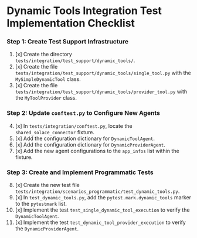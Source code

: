 # Dynamic Tools Integration Test Implementation Checklist

### Step 1: Create Test Support Infrastructure

1.  [x] Create the directory `tests/integration/test_support/dynamic_tools/`.
2.  [x] Create the file `tests/integration/test_support/dynamic_tools/single_tool.py` with the `MySimpleDynamicTool` class.
3.  [x] Create the file `tests/integration/test_support/dynamic_tools/provider_tool.py` with the `MyToolProvider` class.

### Step 2: Update `conftest.py` to Configure New Agents

4.  [x] In `tests/integration/conftest.py`, locate the `shared_solace_connector` fixture.
5.  [x] Add the configuration dictionary for `DynamicToolAgent`.
6.  [x] Add the configuration dictionary for `DynamicProviderAgent`.
7.  [x] Add the new agent configurations to the `app_infos` list within the fixture.

### Step 3: Create and Implement Programmatic Tests

8.  [x] Create the new test file `tests/integration/scenarios_programmatic/test_dynamic_tools.py`.
9.  [x] In `test_dynamic_tools.py`, add the `pytest.mark.dynamic_tools` marker to the `pytestmark` list.
10. [x] Implement the test `test_single_dynamic_tool_execution` to verify the `DynamicToolAgent`.
11. [x] Implement the test `test_dynamic_tool_provider_execution` to verify the `DynamicProviderAgent`.
